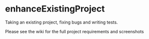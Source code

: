# enhanceExistingProject
Taking an existing project, fixing bugs and writing tests.

Please see the wiki for the full project requirements and screenshots
